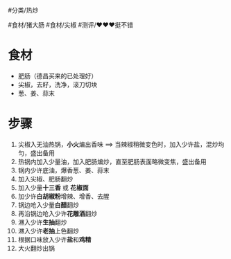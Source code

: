 #分类/热炒 
 
#食材/猪大肠 #食材/尖椒 
#测评/❤️❤️❤️挺不错

# 食材
- 肥肠（德昌买来的已处理好）
- 尖椒，去籽，洗净，滚刀切块
- 葱、姜、蒜末


# 步骤
1. 尖椒入无油热锅，**小火**煸出香味 ==> 当辣椒稍微变色时，加入少许盐，混炒均匀，盛出备用
2. 热锅内加入少量油，加入肥肠煸炒，直至肥肠表面略微变焦，盛出备用
3. 锅内少许底油，爆香葱、姜、蒜末
4. 加入尖椒、肥肠翻炒
5. 加入少量**十三香** 或 **花椒面**
6. 加少许**白胡椒粉**增辣、增香、去腥
7. 锅边呛入少量**白醋**翻炒
8. 再沿锅边呛入少许**花雕酒**翻炒
9. 淋入少许**生抽**翻炒
10. 淋入少许**老抽**上色翻炒
11. 根据口味放入少许**盐**和**鸡精**
12. 大火翻炒出锅
